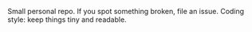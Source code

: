 Small personal repo. If you spot something broken, file an issue.
Coding style: keep things tiny and readable.

